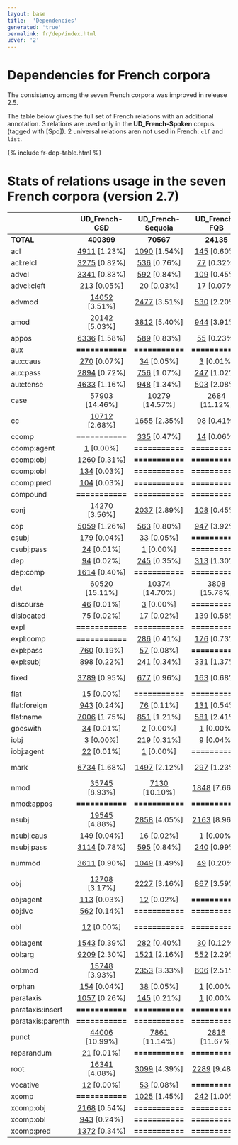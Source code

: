 ```yaml
---
layout: base
title:  'Dependencies'
generated: 'true'
permalink: fr/dep/index.html
udver: '2'
---
```


# Dependencies for French corpora

The consistency among the seven French corpora was improved in release 2.5.

The table below gives the full set of French relations with an additional annotation.
3 relations are used only in the **UD_French-Spoken** corpus (tagged with [Spo]).
2 universal relations aren not used in French: `clf` and `list`.

{% include fr-dep-table.html %}

# Stats of relations usage in the seven French corpora (version 2.7)

<!-- Table automatically generated, do not edit-->

|                      |        UD_French-GSD |    UD_French-Sequoia |        UD_French-FQB |        UD_French-PUD |     UD_French-ParTUT |        UD_French-FTB |     UD_French-Spoken |
|----------------------|:--------------------:|:--------------------:|:--------------------:|:--------------------:|:--------------------:|:--------------------:|:--------------------:|
|            **TOTAL** |           **400399** |            **70567** |            **24135** |            **24734** |            **28595** |           **573370** |            **35225** |
|                  acl | [4911](http://match.grew.fr/?corpus=UD_French-GSD@2.4&relation=acl) [1.23%] | [1090](http://match.grew.fr/?corpus=UD_French-Sequoia@2.4&relation=acl) [1.54%] | [145](http://match.grew.fr/?corpus=UD_French-FQB@2.4&relation=acl) [0.60%] | [149](http://match.grew.fr/?corpus=UD_French-PUD@2.4&relation=acl) [0.60%] | [487](http://match.grew.fr/?corpus=UD_French-ParTUT@2.4&relation=acl) [1.70%] | [7253](http://match.grew.fr/?corpus=UD_French-FTB@2.4&relation=acl) [1.26%] | [174](http://match.grew.fr/?corpus=UD_French-Spoken@2.4&relation=acl) [0.49%] |
|            acl:relcl | [3275](http://match.grew.fr/?corpus=UD_French-GSD@2.4&relation=acl:relcl) [0.82%] | [536](http://match.grew.fr/?corpus=UD_French-Sequoia@2.4&relation=acl:relcl) [0.76%] | [77](http://match.grew.fr/?corpus=UD_French-FQB@2.4&relation=acl:relcl) [0.32%] | [226](http://match.grew.fr/?corpus=UD_French-PUD@2.4&relation=acl:relcl) [0.91%] | [301](http://match.grew.fr/?corpus=UD_French-ParTUT@2.4&relation=acl:relcl) [1.05%] | [5173](http://match.grew.fr/?corpus=UD_French-FTB@2.4&relation=acl:relcl) [0.90%] | [514](http://match.grew.fr/?corpus=UD_French-Spoken@2.4&relation=acl:relcl) [1.46%] |
|                advcl | [3341](http://match.grew.fr/?corpus=UD_French-GSD@2.4&relation=advcl) [0.83%] | [592](http://match.grew.fr/?corpus=UD_French-Sequoia@2.4&relation=advcl) [0.84%] | [109](http://match.grew.fr/?corpus=UD_French-FQB@2.4&relation=advcl) [0.45%] | [220](http://match.grew.fr/?corpus=UD_French-PUD@2.4&relation=advcl) [0.89%] | [303](http://match.grew.fr/?corpus=UD_French-ParTUT@2.4&relation=advcl) [1.06%] | [4457](http://match.grew.fr/?corpus=UD_French-FTB@2.4&relation=advcl) [0.78%] | [412](http://match.grew.fr/?corpus=UD_French-Spoken@2.4&relation=advcl) [1.17%] |
|          advcl:cleft | [213](http://match.grew.fr/?corpus=UD_French-GSD@2.4&relation=advcl:cleft) [0.05%] | [20](http://match.grew.fr/?corpus=UD_French-Sequoia@2.4&relation=advcl:cleft) [0.03%] | [17](http://match.grew.fr/?corpus=UD_French-FQB@2.4&relation=advcl:cleft) [0.07%] |      **===========** |      **===========** |      **===========** | [78](http://match.grew.fr/?corpus=UD_French-Spoken@2.4&relation=advcl:cleft) [0.22%] |
|               advmod | [14052](http://match.grew.fr/?corpus=UD_French-GSD@2.4&relation=advmod) [3.51%] | [2477](http://match.grew.fr/?corpus=UD_French-Sequoia@2.4&relation=advmod) [3.51%] | [530](http://match.grew.fr/?corpus=UD_French-FQB@2.4&relation=advmod) [2.20%] | [921](http://match.grew.fr/?corpus=UD_French-PUD@2.4&relation=advmod) [3.72%] | [1085](http://match.grew.fr/?corpus=UD_French-ParTUT@2.4&relation=advmod) [3.79%] | [24696](http://match.grew.fr/?corpus=UD_French-FTB@2.4&relation=advmod) [4.31%] | [2393](http://match.grew.fr/?corpus=UD_French-Spoken@2.4&relation=advmod) [6.79%] |
|                 amod | [20142](http://match.grew.fr/?corpus=UD_French-GSD@2.4&relation=amod) [5.03%] | [3812](http://match.grew.fr/?corpus=UD_French-Sequoia@2.4&relation=amod) [5.40%] | [944](http://match.grew.fr/?corpus=UD_French-FQB@2.4&relation=amod) [3.91%] | [1394](http://match.grew.fr/?corpus=UD_French-PUD@2.4&relation=amod) [5.64%] | [1450](http://match.grew.fr/?corpus=UD_French-ParTUT@2.4&relation=amod) [5.07%] | [24324](http://match.grew.fr/?corpus=UD_French-FTB@2.4&relation=amod) [4.24%] | [985](http://match.grew.fr/?corpus=UD_French-Spoken@2.4&relation=amod) [2.80%] |
|                appos | [6336](http://match.grew.fr/?corpus=UD_French-GSD@2.4&relation=appos) [1.58%] | [589](http://match.grew.fr/?corpus=UD_French-Sequoia@2.4&relation=appos) [0.83%] | [55](http://match.grew.fr/?corpus=UD_French-FQB@2.4&relation=appos) [0.23%] | [278](http://match.grew.fr/?corpus=UD_French-PUD@2.4&relation=appos) [1.12%] | [68](http://match.grew.fr/?corpus=UD_French-ParTUT@2.4&relation=appos) [0.24%] | [12](http://match.grew.fr/?corpus=UD_French-FTB@2.4&relation=appos) [0.00%] | [143](http://match.grew.fr/?corpus=UD_French-Spoken@2.4&relation=appos) [0.41%] |
|                  aux |      **===========** |      **===========** |      **===========** |      **===========** | [546](http://match.grew.fr/?corpus=UD_French-ParTUT@2.4&relation=aux) [1.91%] | [7196](http://match.grew.fr/?corpus=UD_French-FTB@2.4&relation=aux) [1.26%] | [507](http://match.grew.fr/?corpus=UD_French-Spoken@2.4&relation=aux) [1.44%] |
|             aux:caus | [270](http://match.grew.fr/?corpus=UD_French-GSD@2.4&relation=aux:caus) [0.07%] | [34](http://match.grew.fr/?corpus=UD_French-Sequoia@2.4&relation=aux:caus) [0.05%] | [3](http://match.grew.fr/?corpus=UD_French-FQB@2.4&relation=aux:caus) [0.01%] | [9](http://match.grew.fr/?corpus=UD_French-PUD@2.4&relation=aux:caus) [0.04%] | [13](http://match.grew.fr/?corpus=UD_French-ParTUT@2.4&relation=aux:caus) [0.05%] | [259](http://match.grew.fr/?corpus=UD_French-FTB@2.4&relation=aux:caus) [0.05%] | [27](http://match.grew.fr/?corpus=UD_French-Spoken@2.4&relation=aux:caus) [0.08%] |
|             aux:pass | [2894](http://match.grew.fr/?corpus=UD_French-GSD@2.4&relation=aux:pass) [0.72%] | [756](http://match.grew.fr/?corpus=UD_French-Sequoia@2.4&relation=aux:pass) [1.07%] | [247](http://match.grew.fr/?corpus=UD_French-FQB@2.4&relation=aux:pass) [1.02%] | [225](http://match.grew.fr/?corpus=UD_French-PUD@2.4&relation=aux:pass) [0.91%] | [242](http://match.grew.fr/?corpus=UD_French-ParTUT@2.4&relation=aux:pass) [0.85%] | [3332](http://match.grew.fr/?corpus=UD_French-FTB@2.4&relation=aux:pass) [0.58%] | [130](http://match.grew.fr/?corpus=UD_French-Spoken@2.4&relation=aux:pass) [0.37%] |
|            aux:tense | [4633](http://match.grew.fr/?corpus=UD_French-GSD@2.4&relation=aux:tense) [1.16%] | [948](http://match.grew.fr/?corpus=UD_French-Sequoia@2.4&relation=aux:tense) [1.34%] | [503](http://match.grew.fr/?corpus=UD_French-FQB@2.4&relation=aux:tense) [2.08%] | [568](http://match.grew.fr/?corpus=UD_French-PUD@2.4&relation=aux:tense) [2.30%] |      **===========** |      **===========** |      **===========** |
|                 case | [57903](http://match.grew.fr/?corpus=UD_French-GSD@2.4&relation=case) [14.46%] | [10279](http://match.grew.fr/?corpus=UD_French-Sequoia@2.4&relation=case) [14.57%] | [2684](http://match.grew.fr/?corpus=UD_French-FQB@2.4&relation=case) [11.12%] | [3415](http://match.grew.fr/?corpus=UD_French-PUD@2.4&relation=case) [13.81%] | [4075](http://match.grew.fr/?corpus=UD_French-ParTUT@2.4&relation=case) [14.25%] | [70860](http://match.grew.fr/?corpus=UD_French-FTB@2.4&relation=case) [12.36%] | [3543](http://match.grew.fr/?corpus=UD_French-Spoken@2.4&relation=case) [10.06%] |
|                   cc | [10712](http://match.grew.fr/?corpus=UD_French-GSD@2.4&relation=cc) [2.68%] | [1655](http://match.grew.fr/?corpus=UD_French-Sequoia@2.4&relation=cc) [2.35%] | [98](http://match.grew.fr/?corpus=UD_French-FQB@2.4&relation=cc) [0.41%] | [544](http://match.grew.fr/?corpus=UD_French-PUD@2.4&relation=cc) [2.20%] | [876](http://match.grew.fr/?corpus=UD_French-ParTUT@2.4&relation=cc) [3.06%] | [11752](http://match.grew.fr/?corpus=UD_French-FTB@2.4&relation=cc) [2.05%] | [1102](http://match.grew.fr/?corpus=UD_French-Spoken@2.4&relation=cc) [3.13%] |
|                ccomp |      **===========** | [335](http://match.grew.fr/?corpus=UD_French-Sequoia@2.4&relation=ccomp) [0.47%] | [14](http://match.grew.fr/?corpus=UD_French-FQB@2.4&relation=ccomp) [0.06%] | [173](http://match.grew.fr/?corpus=UD_French-PUD@2.4&relation=ccomp) [0.70%] | [219](http://match.grew.fr/?corpus=UD_French-ParTUT@2.4&relation=ccomp) [0.77%] | [1784](http://match.grew.fr/?corpus=UD_French-FTB@2.4&relation=ccomp) [0.31%] |      **===========** |
|          ccomp:agent | [1](http://match.grew.fr/?corpus=UD_French-GSD@2.4&relation=ccomp:agent) [0.00%] |      **===========** |      **===========** |      **===========** |      **===========** |      **===========** |      **===========** |
|            ccomp:obj | [1260](http://match.grew.fr/?corpus=UD_French-GSD@2.4&relation=ccomp:obj) [0.31%] |      **===========** |      **===========** |      **===========** |      **===========** |      **===========** | [236](http://match.grew.fr/?corpus=UD_French-Spoken@2.4&relation=ccomp:obj) [0.67%] |
|            ccomp:obl | [134](http://match.grew.fr/?corpus=UD_French-GSD@2.4&relation=ccomp:obl) [0.03%] |      **===========** |      **===========** |      **===========** |      **===========** |      **===========** | [26](http://match.grew.fr/?corpus=UD_French-Spoken@2.4&relation=ccomp:obl) [0.07%] |
|           ccomp:pred | [104](http://match.grew.fr/?corpus=UD_French-GSD@2.4&relation=ccomp:pred) [0.03%] |      **===========** |      **===========** |      **===========** |      **===========** |      **===========** | [6](http://match.grew.fr/?corpus=UD_French-Spoken@2.4&relation=ccomp:pred) [0.02%] |
|             compound |      **===========** |      **===========** |      **===========** |      **===========** | [71](http://match.grew.fr/?corpus=UD_French-ParTUT@2.4&relation=compound) [0.25%] |      **===========** | [49](http://match.grew.fr/?corpus=UD_French-Spoken@2.4&relation=compound) [0.14%] |
|                 conj | [14270](http://match.grew.fr/?corpus=UD_French-GSD@2.4&relation=conj) [3.56%] | [2037](http://match.grew.fr/?corpus=UD_French-Sequoia@2.4&relation=conj) [2.89%] | [108](http://match.grew.fr/?corpus=UD_French-FQB@2.4&relation=conj) [0.45%] | [651](http://match.grew.fr/?corpus=UD_French-PUD@2.4&relation=conj) [2.63%] | [1030](http://match.grew.fr/?corpus=UD_French-ParTUT@2.4&relation=conj) [3.60%] | [15038](http://match.grew.fr/?corpus=UD_French-FTB@2.4&relation=conj) [2.62%] | [753](http://match.grew.fr/?corpus=UD_French-Spoken@2.4&relation=conj) [2.14%] |
|                  cop | [5059](http://match.grew.fr/?corpus=UD_French-GSD@2.4&relation=cop) [1.26%] | [563](http://match.grew.fr/?corpus=UD_French-Sequoia@2.4&relation=cop) [0.80%] | [947](http://match.grew.fr/?corpus=UD_French-FQB@2.4&relation=cop) [3.92%] | [226](http://match.grew.fr/?corpus=UD_French-PUD@2.4&relation=cop) [0.91%] | [308](http://match.grew.fr/?corpus=UD_French-ParTUT@2.4&relation=cop) [1.08%] | [3789](http://match.grew.fr/?corpus=UD_French-FTB@2.4&relation=cop) [0.66%] | [863](http://match.grew.fr/?corpus=UD_French-Spoken@2.4&relation=cop) [2.45%] |
|                csubj | [179](http://match.grew.fr/?corpus=UD_French-GSD@2.4&relation=csubj) [0.04%] | [33](http://match.grew.fr/?corpus=UD_French-Sequoia@2.4&relation=csubj) [0.05%] |      **===========** | [23](http://match.grew.fr/?corpus=UD_French-PUD@2.4&relation=csubj) [0.09%] | [64](http://match.grew.fr/?corpus=UD_French-ParTUT@2.4&relation=csubj) [0.22%] | [83](http://match.grew.fr/?corpus=UD_French-FTB@2.4&relation=csubj) [0.01%] | [21](http://match.grew.fr/?corpus=UD_French-Spoken@2.4&relation=csubj) [0.06%] |
|           csubj:pass | [24](http://match.grew.fr/?corpus=UD_French-GSD@2.4&relation=csubj:pass) [0.01%] | [1](http://match.grew.fr/?corpus=UD_French-Sequoia@2.4&relation=csubj:pass) [0.00%] |      **===========** | [1](http://match.grew.fr/?corpus=UD_French-PUD@2.4&relation=csubj:pass) [0.00%] | [1](http://match.grew.fr/?corpus=UD_French-ParTUT@2.4&relation=csubj:pass) [0.00%] |      **===========** | [1](http://match.grew.fr/?corpus=UD_French-Spoken@2.4&relation=csubj:pass) [0.00%] |
|                  dep | [94](http://match.grew.fr/?corpus=UD_French-GSD@2.4&relation=dep) [0.02%] | [245](http://match.grew.fr/?corpus=UD_French-Sequoia@2.4&relation=dep) [0.35%] | [313](http://match.grew.fr/?corpus=UD_French-FQB@2.4&relation=dep) [1.30%] | [8](http://match.grew.fr/?corpus=UD_French-PUD@2.4&relation=dep) [0.03%] | [1](http://match.grew.fr/?corpus=UD_French-ParTUT@2.4&relation=dep) [0.00%] | [1446](http://match.grew.fr/?corpus=UD_French-FTB@2.4&relation=dep) [0.25%] | [166](http://match.grew.fr/?corpus=UD_French-Spoken@2.4&relation=dep) [0.47%] |
|             dep:comp | [1614](http://match.grew.fr/?corpus=UD_French-GSD@2.4&relation=dep:comp) [0.40%] |      **===========** |      **===========** |      **===========** |      **===========** |      **===========** | [374](http://match.grew.fr/?corpus=UD_French-Spoken@2.4&relation=dep:comp) [1.06%] |
|                  det | [60520](http://match.grew.fr/?corpus=UD_French-GSD@2.4&relation=det) [15.11%] | [10374](http://match.grew.fr/?corpus=UD_French-Sequoia@2.4&relation=det) [14.70%] | [3808](http://match.grew.fr/?corpus=UD_French-FQB@2.4&relation=det) [15.78%] | [3858](http://match.grew.fr/?corpus=UD_French-PUD@2.4&relation=det) [15.60%] | [4758](http://match.grew.fr/?corpus=UD_French-ParTUT@2.4&relation=det) [16.64%] | [84134](http://match.grew.fr/?corpus=UD_French-FTB@2.4&relation=det) [14.67%] | [4130](http://match.grew.fr/?corpus=UD_French-Spoken@2.4&relation=det) [11.72%] |
|            discourse | [46](http://match.grew.fr/?corpus=UD_French-GSD@2.4&relation=discourse) [0.01%] | [3](http://match.grew.fr/?corpus=UD_French-Sequoia@2.4&relation=discourse) [0.00%] |      **===========** | [31](http://match.grew.fr/?corpus=UD_French-PUD@2.4&relation=discourse) [0.13%] | [15](http://match.grew.fr/?corpus=UD_French-ParTUT@2.4&relation=discourse) [0.05%] |      **===========** | [2122](http://match.grew.fr/?corpus=UD_French-Spoken@2.4&relation=discourse) [6.02%] |
|           dislocated | [75](http://match.grew.fr/?corpus=UD_French-GSD@2.4&relation=dislocated) [0.02%] | [17](http://match.grew.fr/?corpus=UD_French-Sequoia@2.4&relation=dislocated) [0.02%] | [139](http://match.grew.fr/?corpus=UD_French-FQB@2.4&relation=dislocated) [0.58%] | [3](http://match.grew.fr/?corpus=UD_French-PUD@2.4&relation=dislocated) [0.01%] | [11](http://match.grew.fr/?corpus=UD_French-ParTUT@2.4&relation=dislocated) [0.04%] | [1](http://match.grew.fr/?corpus=UD_French-FTB@2.4&relation=dislocated) [0.00%] | [280](http://match.grew.fr/?corpus=UD_French-Spoken@2.4&relation=dislocated) [0.79%] |
|                 expl |      **===========** |      **===========** |      **===========** |      **===========** | [212](http://match.grew.fr/?corpus=UD_French-ParTUT@2.4&relation=expl) [0.74%] | [4112](http://match.grew.fr/?corpus=UD_French-FTB@2.4&relation=expl) [0.72%] |      **===========** |
|            expl:comp |      **===========** | [286](http://match.grew.fr/?corpus=UD_French-Sequoia@2.4&relation=expl:comp) [0.41%] | [176](http://match.grew.fr/?corpus=UD_French-FQB@2.4&relation=expl:comp) [0.73%] | [28](http://match.grew.fr/?corpus=UD_French-PUD@2.4&relation=expl:comp) [0.11%] |      **===========** |      **===========** |      **===========** |
|            expl:pass | [760](http://match.grew.fr/?corpus=UD_French-GSD@2.4&relation=expl:pass) [0.19%] | [57](http://match.grew.fr/?corpus=UD_French-Sequoia@2.4&relation=expl:pass) [0.08%] |      **===========** |      **===========** |      **===========** |      **===========** |      **===========** |
|            expl:subj | [898](http://match.grew.fr/?corpus=UD_French-GSD@2.4&relation=expl:subj) [0.22%] | [241](http://match.grew.fr/?corpus=UD_French-Sequoia@2.4&relation=expl:subj) [0.34%] | [331](http://match.grew.fr/?corpus=UD_French-FQB@2.4&relation=expl:subj) [1.37%] | [83](http://match.grew.fr/?corpus=UD_French-PUD@2.4&relation=expl:subj) [0.34%] |      **===========** |      **===========** | [366](http://match.grew.fr/?corpus=UD_French-Spoken@2.4&relation=expl:subj) [1.04%] |
|                fixed | [3789](http://match.grew.fr/?corpus=UD_French-GSD@2.4&relation=fixed) [0.95%] | [677](http://match.grew.fr/?corpus=UD_French-Sequoia@2.4&relation=fixed) [0.96%] | [163](http://match.grew.fr/?corpus=UD_French-FQB@2.4&relation=fixed) [0.68%] | [463](http://match.grew.fr/?corpus=UD_French-PUD@2.4&relation=fixed) [1.87%] | [309](http://match.grew.fr/?corpus=UD_French-ParTUT@2.4&relation=fixed) [1.08%] | [50149](http://match.grew.fr/?corpus=UD_French-FTB@2.4&relation=fixed) [8.75%] | [459](http://match.grew.fr/?corpus=UD_French-Spoken@2.4&relation=fixed) [1.30%] |
|                 flat | [15](http://match.grew.fr/?corpus=UD_French-GSD@2.4&relation=flat) [0.00%] |      **===========** |      **===========** |      **===========** | [138](http://match.grew.fr/?corpus=UD_French-ParTUT@2.4&relation=flat) [0.48%] | [2](http://match.grew.fr/?corpus=UD_French-FTB@2.4&relation=flat) [0.00%] | [256](http://match.grew.fr/?corpus=UD_French-Spoken@2.4&relation=flat) [0.73%] |
|         flat:foreign | [943](http://match.grew.fr/?corpus=UD_French-GSD@2.4&relation=flat:foreign) [0.24%] | [76](http://match.grew.fr/?corpus=UD_French-Sequoia@2.4&relation=flat:foreign) [0.11%] | [131](http://match.grew.fr/?corpus=UD_French-FQB@2.4&relation=flat:foreign) [0.54%] | [113](http://match.grew.fr/?corpus=UD_French-PUD@2.4&relation=flat:foreign) [0.46%] | [3](http://match.grew.fr/?corpus=UD_French-ParTUT@2.4&relation=flat:foreign) [0.01%] |      **===========** |      **===========** |
|            flat:name | [7006](http://match.grew.fr/?corpus=UD_French-GSD@2.4&relation=flat:name) [1.75%] | [851](http://match.grew.fr/?corpus=UD_French-Sequoia@2.4&relation=flat:name) [1.21%] | [581](http://match.grew.fr/?corpus=UD_French-FQB@2.4&relation=flat:name) [2.41%] | [252](http://match.grew.fr/?corpus=UD_French-PUD@2.4&relation=flat:name) [1.02%] | [61](http://match.grew.fr/?corpus=UD_French-ParTUT@2.4&relation=flat:name) [0.21%] | [4028](http://match.grew.fr/?corpus=UD_French-FTB@2.4&relation=flat:name) [0.70%] |      **===========** |
|             goeswith | [34](http://match.grew.fr/?corpus=UD_French-GSD@2.4&relation=goeswith) [0.01%] | [2](http://match.grew.fr/?corpus=UD_French-Sequoia@2.4&relation=goeswith) [0.00%] | [1](http://match.grew.fr/?corpus=UD_French-FQB@2.4&relation=goeswith) [0.00%] | [3](http://match.grew.fr/?corpus=UD_French-PUD@2.4&relation=goeswith) [0.01%] | [1](http://match.grew.fr/?corpus=UD_French-ParTUT@2.4&relation=goeswith) [0.00%] |      **===========** |      **===========** |
|                 iobj | [3](http://match.grew.fr/?corpus=UD_French-GSD@2.4&relation=iobj) [0.00%] | [219](http://match.grew.fr/?corpus=UD_French-Sequoia@2.4&relation=iobj) [0.31%] | [9](http://match.grew.fr/?corpus=UD_French-FQB@2.4&relation=iobj) [0.04%] | [36](http://match.grew.fr/?corpus=UD_French-PUD@2.4&relation=iobj) [0.15%] | [111](http://match.grew.fr/?corpus=UD_French-ParTUT@2.4&relation=iobj) [0.39%] | [2302](http://match.grew.fr/?corpus=UD_French-FTB@2.4&relation=iobj) [0.40%] | [1](http://match.grew.fr/?corpus=UD_French-Spoken@2.4&relation=iobj) [0.00%] |
|           iobj:agent | [22](http://match.grew.fr/?corpus=UD_French-GSD@2.4&relation=iobj:agent) [0.01%] | [1](http://match.grew.fr/?corpus=UD_French-Sequoia@2.4&relation=iobj:agent) [0.00%] |      **===========** |      **===========** | [1](http://match.grew.fr/?corpus=UD_French-ParTUT@2.4&relation=iobj:agent) [0.00%] |      **===========** |      **===========** |
|                 mark | [6734](http://match.grew.fr/?corpus=UD_French-GSD@2.4&relation=mark) [1.68%] | [1497](http://match.grew.fr/?corpus=UD_French-Sequoia@2.4&relation=mark) [2.12%] | [297](http://match.grew.fr/?corpus=UD_French-FQB@2.4&relation=mark) [1.23%] | [466](http://match.grew.fr/?corpus=UD_French-PUD@2.4&relation=mark) [1.88%] | [855](http://match.grew.fr/?corpus=UD_French-ParTUT@2.4&relation=mark) [2.99%] | [12544](http://match.grew.fr/?corpus=UD_French-FTB@2.4&relation=mark) [2.19%] | [1113](http://match.grew.fr/?corpus=UD_French-Spoken@2.4&relation=mark) [3.16%] |
|                 nmod | [35745](http://match.grew.fr/?corpus=UD_French-GSD@2.4&relation=nmod) [8.93%] | [7130](http://match.grew.fr/?corpus=UD_French-Sequoia@2.4&relation=nmod) [10.10%] | [1848](http://match.grew.fr/?corpus=UD_French-FQB@2.4&relation=nmod) [7.66%] | [1859](http://match.grew.fr/?corpus=UD_French-PUD@2.4&relation=nmod) [7.52%] | [2437](http://match.grew.fr/?corpus=UD_French-ParTUT@2.4&relation=nmod) [8.52%] | [45790](http://match.grew.fr/?corpus=UD_French-FTB@2.4&relation=nmod) [7.99%] | [1334](http://match.grew.fr/?corpus=UD_French-Spoken@2.4&relation=nmod) [3.79%] |
|           nmod:appos |      **===========** |      **===========** |      **===========** |      **===========** |      **===========** |      **===========** | [116](http://match.grew.fr/?corpus=UD_French-Spoken@2.4&relation=nmod:appos) [0.33%] |
|                nsubj | [19545](http://match.grew.fr/?corpus=UD_French-GSD@2.4&relation=nsubj) [4.88%] | [2858](http://match.grew.fr/?corpus=UD_French-Sequoia@2.4&relation=nsubj) [4.05%] | [2163](http://match.grew.fr/?corpus=UD_French-FQB@2.4&relation=nsubj) [8.96%] | [1418](http://match.grew.fr/?corpus=UD_French-PUD@2.4&relation=nsubj) [5.73%] | [1426](http://match.grew.fr/?corpus=UD_French-ParTUT@2.4&relation=nsubj) [4.99%] | [29624](http://match.grew.fr/?corpus=UD_French-FTB@2.4&relation=nsubj) [5.17%] | [3500](http://match.grew.fr/?corpus=UD_French-Spoken@2.4&relation=nsubj) [9.94%] |
|           nsubj:caus | [149](http://match.grew.fr/?corpus=UD_French-GSD@2.4&relation=nsubj:caus) [0.04%] | [16](http://match.grew.fr/?corpus=UD_French-Sequoia@2.4&relation=nsubj:caus) [0.02%] | [1](http://match.grew.fr/?corpus=UD_French-FQB@2.4&relation=nsubj:caus) [0.00%] | [4](http://match.grew.fr/?corpus=UD_French-PUD@2.4&relation=nsubj:caus) [0.02%] | [4](http://match.grew.fr/?corpus=UD_French-ParTUT@2.4&relation=nsubj:caus) [0.01%] | [17](http://match.grew.fr/?corpus=UD_French-FTB@2.4&relation=nsubj:caus) [0.00%] | [14](http://match.grew.fr/?corpus=UD_French-Spoken@2.4&relation=nsubj:caus) [0.04%] |
|           nsubj:pass | [3114](http://match.grew.fr/?corpus=UD_French-GSD@2.4&relation=nsubj:pass) [0.78%] | [595](http://match.grew.fr/?corpus=UD_French-Sequoia@2.4&relation=nsubj:pass) [0.84%] | [240](http://match.grew.fr/?corpus=UD_French-FQB@2.4&relation=nsubj:pass) [0.99%] | [200](http://match.grew.fr/?corpus=UD_French-PUD@2.4&relation=nsubj:pass) [0.81%] | [224](http://match.grew.fr/?corpus=UD_French-ParTUT@2.4&relation=nsubj:pass) [0.78%] |      **===========** | [126](http://match.grew.fr/?corpus=UD_French-Spoken@2.4&relation=nsubj:pass) [0.36%] |
|               nummod | [3611](http://match.grew.fr/?corpus=UD_French-GSD@2.4&relation=nummod) [0.90%] | [1049](http://match.grew.fr/?corpus=UD_French-Sequoia@2.4&relation=nummod) [1.49%] | [49](http://match.grew.fr/?corpus=UD_French-FQB@2.4&relation=nummod) [0.20%] | [218](http://match.grew.fr/?corpus=UD_French-PUD@2.4&relation=nummod) [0.88%] | [312](http://match.grew.fr/?corpus=UD_French-ParTUT@2.4&relation=nummod) [1.09%] | [10237](http://match.grew.fr/?corpus=UD_French-FTB@2.4&relation=nummod) [1.79%] | [161](http://match.grew.fr/?corpus=UD_French-Spoken@2.4&relation=nummod) [0.46%] |
|                  obj | [12708](http://match.grew.fr/?corpus=UD_French-GSD@2.4&relation=obj) [3.17%] | [2227](http://match.grew.fr/?corpus=UD_French-Sequoia@2.4&relation=obj) [3.16%] | [867](http://match.grew.fr/?corpus=UD_French-FQB@2.4&relation=obj) [3.59%] | [1082](http://match.grew.fr/?corpus=UD_French-PUD@2.4&relation=obj) [4.37%] | [1097](http://match.grew.fr/?corpus=UD_French-ParTUT@2.4&relation=obj) [3.84%] | [17458](http://match.grew.fr/?corpus=UD_French-FTB@2.4&relation=obj) [3.04%] | [1655](http://match.grew.fr/?corpus=UD_French-Spoken@2.4&relation=obj) [4.70%] |
|            obj:agent | [113](http://match.grew.fr/?corpus=UD_French-GSD@2.4&relation=obj:agent) [0.03%] | [12](http://match.grew.fr/?corpus=UD_French-Sequoia@2.4&relation=obj:agent) [0.02%] |      **===========** | [4](http://match.grew.fr/?corpus=UD_French-PUD@2.4&relation=obj:agent) [0.02%] | [9](http://match.grew.fr/?corpus=UD_French-ParTUT@2.4&relation=obj:agent) [0.03%] |      **===========** |      **===========** |
|              obj:lvc | [562](http://match.grew.fr/?corpus=UD_French-GSD@2.4&relation=obj:lvc) [0.14%] |      **===========** |      **===========** |      **===========** |      **===========** |      **===========** | [26](http://match.grew.fr/?corpus=UD_French-Spoken@2.4&relation=obj:lvc) [0.07%] |
|                  obl | [12](http://match.grew.fr/?corpus=UD_French-GSD@2.4&relation=obl) [0.00%] |      **===========** |      **===========** | [1438](http://match.grew.fr/?corpus=UD_French-PUD@2.4&relation=obl) [5.81%] | [1471](http://match.grew.fr/?corpus=UD_French-ParTUT@2.4&relation=obl) [5.14%] | [32431](http://match.grew.fr/?corpus=UD_French-FTB@2.4&relation=obl) [5.66%] |      **===========** |
|            obl:agent | [1543](http://match.grew.fr/?corpus=UD_French-GSD@2.4&relation=obl:agent) [0.39%] | [282](http://match.grew.fr/?corpus=UD_French-Sequoia@2.4&relation=obl:agent) [0.40%] | [30](http://match.grew.fr/?corpus=UD_French-FQB@2.4&relation=obl:agent) [0.12%] | [1](http://match.grew.fr/?corpus=UD_French-PUD@2.4&relation=obl:agent) [0.00%] | [69](http://match.grew.fr/?corpus=UD_French-ParTUT@2.4&relation=obl:agent) [0.24%] |      **===========** | [3](http://match.grew.fr/?corpus=UD_French-Spoken@2.4&relation=obl:agent) [0.01%] |
|              obl:arg | [9209](http://match.grew.fr/?corpus=UD_French-GSD@2.4&relation=obl:arg) [2.30%] | [1521](http://match.grew.fr/?corpus=UD_French-Sequoia@2.4&relation=obl:arg) [2.16%] | [552](http://match.grew.fr/?corpus=UD_French-FQB@2.4&relation=obl:arg) [2.29%] |      **===========** |      **===========** |      **===========** | [1206](http://match.grew.fr/?corpus=UD_French-Spoken@2.4&relation=obl:arg) [3.42%] |
|              obl:mod | [15748](http://match.grew.fr/?corpus=UD_French-GSD@2.4&relation=obl:mod) [3.93%] | [2353](http://match.grew.fr/?corpus=UD_French-Sequoia@2.4&relation=obl:mod) [3.33%] | [606](http://match.grew.fr/?corpus=UD_French-FQB@2.4&relation=obl:mod) [2.51%] | [80](http://match.grew.fr/?corpus=UD_French-PUD@2.4&relation=obl:mod) [0.32%] |      **===========** |      **===========** | [1123](http://match.grew.fr/?corpus=UD_French-Spoken@2.4&relation=obl:mod) [3.19%] |
|               orphan | [154](http://match.grew.fr/?corpus=UD_French-GSD@2.4&relation=orphan) [0.04%] | [38](http://match.grew.fr/?corpus=UD_French-Sequoia@2.4&relation=orphan) [0.05%] | [1](http://match.grew.fr/?corpus=UD_French-FQB@2.4&relation=orphan) [0.00%] | [4](http://match.grew.fr/?corpus=UD_French-PUD@2.4&relation=orphan) [0.02%] | [3](http://match.grew.fr/?corpus=UD_French-ParTUT@2.4&relation=orphan) [0.01%] | [754](http://match.grew.fr/?corpus=UD_French-FTB@2.4&relation=orphan) [0.13%] | [2](http://match.grew.fr/?corpus=UD_French-Spoken@2.4&relation=orphan) [0.01%] |
|            parataxis | [1057](http://match.grew.fr/?corpus=UD_French-GSD@2.4&relation=parataxis) [0.26%] | [145](http://match.grew.fr/?corpus=UD_French-Sequoia@2.4&relation=parataxis) [0.21%] | [1](http://match.grew.fr/?corpus=UD_French-FQB@2.4&relation=parataxis) [0.00%] | [107](http://match.grew.fr/?corpus=UD_French-PUD@2.4&relation=parataxis) [0.43%] | [7](http://match.grew.fr/?corpus=UD_French-ParTUT@2.4&relation=parataxis) [0.02%] | [2671](http://match.grew.fr/?corpus=UD_French-FTB@2.4&relation=parataxis) [0.47%] | [48](http://match.grew.fr/?corpus=UD_French-Spoken@2.4&relation=parataxis) [0.14%] |
|     parataxis:insert |      **===========** |      **===========** |      **===========** |      **===========** |      **===========** |      **===========** | [14](http://match.grew.fr/?corpus=UD_French-Spoken@2.4&relation=parataxis:insert) [0.04%] |
|    parataxis:parenth |      **===========** |      **===========** |      **===========** |      **===========** |      **===========** |      **===========** | [44](http://match.grew.fr/?corpus=UD_French-Spoken@2.4&relation=parataxis:parenth) [0.12%] |
|                punct | [44006](http://match.grew.fr/?corpus=UD_French-GSD@2.4&relation=punct) [10.99%] | [7861](http://match.grew.fr/?corpus=UD_French-Sequoia@2.4&relation=punct) [11.14%] | [2816](http://match.grew.fr/?corpus=UD_French-FQB@2.4&relation=punct) [11.67%] | [2554](http://match.grew.fr/?corpus=UD_French-PUD@2.4&relation=punct) [10.33%] | [2631](http://match.grew.fr/?corpus=UD_French-ParTUT@2.4&relation=punct) [9.20%] | [68820](http://match.grew.fr/?corpus=UD_French-FTB@2.4&relation=punct) [12.00%] |      **===========** |
|           reparandum | [21](http://match.grew.fr/?corpus=UD_French-GSD@2.4&relation=reparandum) [0.01%] |      **===========** |      **===========** |      **===========** |      **===========** |      **===========** | [1202](http://match.grew.fr/?corpus=UD_French-Spoken@2.4&relation=reparandum) [3.41%] |
|                 root | [16341](http://match.grew.fr/?corpus=UD_French-GSD@2.4&relation=root) [4.08%] | [3099](http://match.grew.fr/?corpus=UD_French-Sequoia@2.4&relation=root) [4.39%] | [2289](http://match.grew.fr/?corpus=UD_French-FQB@2.4&relation=root) [9.48%] | [1000](http://match.grew.fr/?corpus=UD_French-PUD@2.4&relation=root) [4.04%] | [1020](http://match.grew.fr/?corpus=UD_French-ParTUT@2.4&relation=root) [3.57%] | [18535](http://match.grew.fr/?corpus=UD_French-FTB@2.4&relation=root) [3.23%] | [2806](http://match.grew.fr/?corpus=UD_French-Spoken@2.4&relation=root) [7.97%] |
|             vocative | [12](http://match.grew.fr/?corpus=UD_French-GSD@2.4&relation=vocative) [0.00%] | [53](http://match.grew.fr/?corpus=UD_French-Sequoia@2.4&relation=vocative) [0.08%] |      **===========** | [1](http://match.grew.fr/?corpus=UD_French-PUD@2.4&relation=vocative) [0.00%] | [71](http://match.grew.fr/?corpus=UD_French-ParTUT@2.4&relation=vocative) [0.25%] | [1](http://match.grew.fr/?corpus=UD_French-FTB@2.4&relation=vocative) [0.00%] | [35](http://match.grew.fr/?corpus=UD_French-Spoken@2.4&relation=vocative) [0.10%] |
|                xcomp |      **===========** | [1025](http://match.grew.fr/?corpus=UD_French-Sequoia@2.4&relation=xcomp) [1.45%] | [242](http://match.grew.fr/?corpus=UD_French-FQB@2.4&relation=xcomp) [1.00%] | [397](http://match.grew.fr/?corpus=UD_French-PUD@2.4&relation=xcomp) [1.61%] | [199](http://match.grew.fr/?corpus=UD_French-ParTUT@2.4&relation=xcomp) [0.70%] | [8306](http://match.grew.fr/?corpus=UD_French-FTB@2.4&relation=xcomp) [1.45%] |      **===========** |
|            xcomp:obj | [2168](http://match.grew.fr/?corpus=UD_French-GSD@2.4&relation=xcomp:obj) [0.54%] |      **===========** |      **===========** |      **===========** |      **===========** |      **===========** | [448](http://match.grew.fr/?corpus=UD_French-Spoken@2.4&relation=xcomp:obj) [1.27%] |
|            xcomp:obl | [943](http://match.grew.fr/?corpus=UD_French-GSD@2.4&relation=xcomp:obl) [0.24%] |      **===========** |      **===========** |      **===========** |      **===========** |      **===========** | [104](http://match.grew.fr/?corpus=UD_French-Spoken@2.4&relation=xcomp:obl) [0.30%] |
|           xcomp:pred | [1372](http://match.grew.fr/?corpus=UD_French-GSD@2.4&relation=xcomp:pred) [0.34%] |      **===========** |      **===========** |      **===========** |      **===========** |      **===========** | [28](http://match.grew.fr/?corpus=UD_French-Spoken@2.4&relation=xcomp:pred) [0.08%] |

